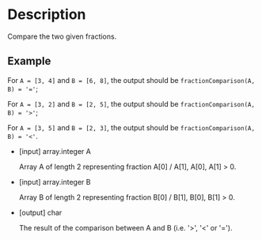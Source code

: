 # Description
Compare the two given fractions.

## Example
For `A = [3, 4]` and `B = [6, 8]`, the output should be `fractionComparison(A, B) = '='`;

For `A = [3, 2]` and `B = [2, 5]`, the output should be `fractionComparison(A, B) = '>'`;

 For `A = [3, 5]` and `B = [2, 3]`, the output should be `fractionComparison(A, B) = '<'`.
- [input] array.integer A

  Array A of length 2 representing fraction A[0] / A[1], A[0], A[1] > 0.

- [input] array.integer B

  Array B of length 2 representing fraction B[0] / B[1], B[0], B[1] > 0.

- [output] char

  The result of the comparison between A and B (i.e. '>', '<' or '=').
